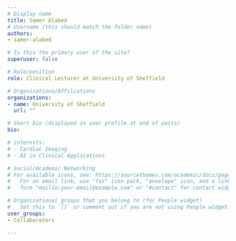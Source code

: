 ```yaml
---
# Display name
title: Samer Alabed
# Username (this should match the folder name)
authors:
- samer-alabed

# Is this the primary user of the site?
superuser: false

# Role/position
role: Clinical Lecturer at University of Sheffield

# Organizations/Affiliations
organizations:
- name: University of Sheffield
  url: ""

# Short bio (displayed in user profile at end of posts)
bio: 

# interests:
# - Cardiac Imaging
# - AI in Clinical Applications

# Social/Academic Networking
# For available icons, see: https://sourcethemes.com/academic/docs/page-builder/#icons
#   For an email link, use "fas" icon pack, "envelope" icon, and a link in the
#   form "mailto:your-email@example.com" or "#contact" for contact widget.

# Organizational groups that you belong to (for People widget)
#   Set this to `[]` or comment out if you are not using People widget.
user_groups:
- Collaborators

---
```

